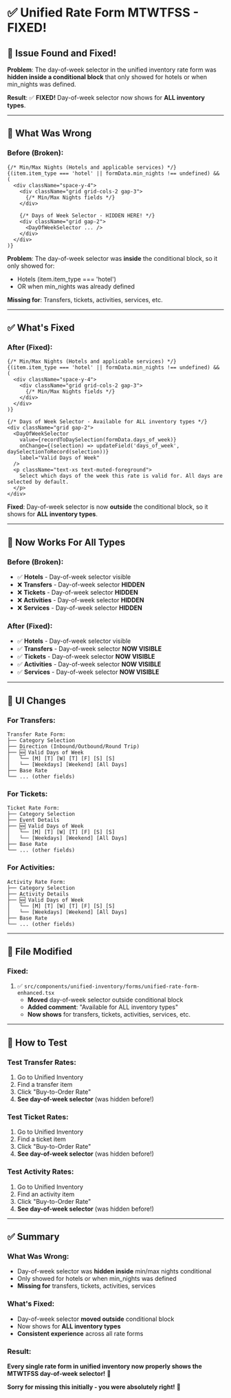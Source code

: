 # ✅ Unified Rate Form MTWTFSS - FIXED!

## 🎯 Issue Found and Fixed!

**Problem**: The day-of-week selector in the unified inventory rate form was **hidden inside a conditional block** that only showed for hotels or when min_nights was defined.

**Result**: ✅ **FIXED!** Day-of-week selector now shows for **ALL inventory types**.

---

## 🐛 What Was Wrong

### **Before (Broken):**
```tsx
{/* Min/Max Nights (Hotels and applicable services) */}
{(item.item_type === 'hotel' || formData.min_nights !== undefined) && (
  <div className="space-y-4">
    <div className="grid grid-cols-2 gap-3">
      {/* Min/Max Nights fields */}
    </div>

    {/* Days of Week Selector - HIDDEN HERE! */}
    <div className="grid gap-2">
      <DayOfWeekSelector ... />
    </div>
  </div>
)}
```

**Problem**: The day-of-week selector was **inside** the conditional block, so it only showed for:
- Hotels (item.item_type === 'hotel')
- OR when min_nights was already defined

**Missing for**: Transfers, tickets, activities, services, etc.

---

## ✅ What's Fixed

### **After (Fixed):**
```tsx
{/* Min/Max Nights (Hotels and applicable services) */}
{(item.item_type === 'hotel' || formData.min_nights !== undefined) && (
  <div className="space-y-4">
    <div className="grid grid-cols-2 gap-3">
      {/* Min/Max Nights fields */}
    </div>
  </div>
)}

{/* Days of Week Selector - Available for ALL inventory types */}
<div className="grid gap-2">
  <DayOfWeekSelector
    value={recordToDaySelection(formData.days_of_week)}
    onChange={(selection) => updateField('days_of_week', daySelectionToRecord(selection))}
    label="Valid Days of Week"
  />
  <p className="text-xs text-muted-foreground">
    Select which days of the week this rate is valid for. All days are selected by default.
  </p>
</div>
```

**Fixed**: Day-of-week selector is now **outside** the conditional block, so it shows for **ALL inventory types**.

---

## 🎯 Now Works For All Types

### **Before (Broken):**
- ✅ **Hotels** - Day-of-week selector visible
- ❌ **Transfers** - Day-of-week selector **HIDDEN**
- ❌ **Tickets** - Day-of-week selector **HIDDEN**
- ❌ **Activities** - Day-of-week selector **HIDDEN**
- ❌ **Services** - Day-of-week selector **HIDDEN**

### **After (Fixed):**
- ✅ **Hotels** - Day-of-week selector visible
- ✅ **Transfers** - Day-of-week selector **NOW VISIBLE**
- ✅ **Tickets** - Day-of-week selector **NOW VISIBLE**
- ✅ **Activities** - Day-of-week selector **NOW VISIBLE**
- ✅ **Services** - Day-of-week selector **NOW VISIBLE**

---

## 🎨 UI Changes

### **For Transfers:**
```
Transfer Rate Form:
├── Category Selection
├── Direction (Inbound/Outbound/Round Trip)
├── 🆕 Valid Days of Week
│   └── [M] [T] [W] [T] [F] [S] [S]
│   └── [Weekdays] [Weekend] [All Days]
├── Base Rate
└── ... (other fields)
```

### **For Tickets:**
```
Ticket Rate Form:
├── Category Selection
├── Event Details
├── 🆕 Valid Days of Week
│   └── [M] [T] [W] [T] [F] [S] [S]
│   └── [Weekdays] [Weekend] [All Days]
├── Base Rate
└── ... (other fields)
```

### **For Activities:**
```
Activity Rate Form:
├── Category Selection
├── Activity Details
├── 🆕 Valid Days of Week
│   └── [M] [T] [W] [T] [F] [S] [S]
│   └── [Weekdays] [Weekend] [All Days]
├── Base Rate
└── ... (other fields)
```

---

## 📁 File Modified

### **Fixed:**
1. ✅ `src/components/unified-inventory/forms/unified-rate-form-enhanced.tsx`
   - **Moved** day-of-week selector outside conditional block
   - **Added comment**: "Available for ALL inventory types"
   - **Now shows** for transfers, tickets, activities, services, etc.

---

## 🚀 How to Test

### **Test Transfer Rates:**
1. Go to Unified Inventory
2. Find a transfer item
3. Click "Buy-to-Order Rate"
4. **See day-of-week selector** (was hidden before!)

### **Test Ticket Rates:**
1. Go to Unified Inventory
2. Find a ticket item
3. Click "Buy-to-Order Rate"
4. **See day-of-week selector** (was hidden before!)

### **Test Activity Rates:**
1. Go to Unified Inventory
2. Find an activity item
3. Click "Buy-to-Order Rate"
4. **See day-of-week selector** (was hidden before!)

---

## ✅ Summary

### **What Was Wrong:**
- Day-of-week selector was **hidden inside** min/max nights conditional
- Only showed for hotels or when min_nights was defined
- **Missing for** transfers, tickets, activities, services

### **What's Fixed:**
- Day-of-week selector **moved outside** conditional block
- Now shows for **ALL inventory types**
- **Consistent experience** across all rate forms

### **Result:**
**Every single rate form in unified inventory now properly shows the MTWTFSS day-of-week selector!** 🎉

**Sorry for missing this initially - you were absolutely right!** 🙏
